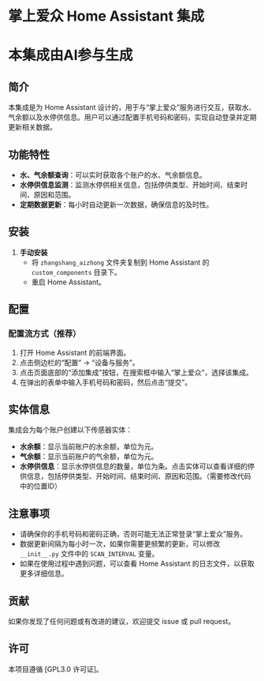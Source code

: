# 掌上爱众 Home Assistant 集成
# 本集成由AI参与生成
## 简介
本集成是为 Home Assistant 设计的，用于与“掌上爱众”服务进行交互，获取水、气余额以及水停供信息。用户可以通过配置手机号码和密码，实现自动登录并定期更新相关数据。

## 功能特性
- **水、气余额查询**：可以实时获取各个账户的水、气余额信息。
- **水停供信息监测**：监测水停供相关信息，包括停供类型、开始时间、结束时间、原因和范围。
- **定期数据更新**：每小时自动更新一次数据，确保信息的及时性。

## 安装
1. **手动安装**
    - 将 `zhangshang_aizhong` 文件夹复制到 Home Assistant 的 `custom_components` 目录下。
    - 重启 Home Assistant。

## 配置
### 配置流方式（推荐）
1. 打开 Home Assistant 的前端界面。
2. 点击侧边栏的“配置” -> “设备与服务”。
3. 点击页面底部的“添加集成”按钮，在搜索框中输入“掌上爱众”，选择该集成。
4. 在弹出的表单中输入手机号码和密码，然后点击“提交”。


## 实体信息
集成会为每个账户创建以下传感器实体：
- **水余额**：显示当前账户的水余额，单位为元。
- **气余额**：显示当前账户的气余额，单位为元。
- **水停供信息**：显示水停供信息的数量，单位为条。点击实体可以查看详细的停供信息，包括停供类型、开始时间、结束时间、原因和范围。（需要修改代码中的位置ID）

## 注意事项
- 请确保你的手机号码和密码正确，否则可能无法正常登录“掌上爱众”服务。
- 数据更新间隔为每小时一次，如果你需要更频繁的更新，可以修改 `__init__.py` 文件中的 `SCAN_INTERVAL` 变量。
- 如果在使用过程中遇到问题，可以查看 Home Assistant 的日志文件，以获取更多详细信息。

## 贡献
如果你发现了任何问题或有改进的建议，欢迎提交 issue 或 pull request。

## 许可
本项目遵循 [GPL3.0 许可证]。
